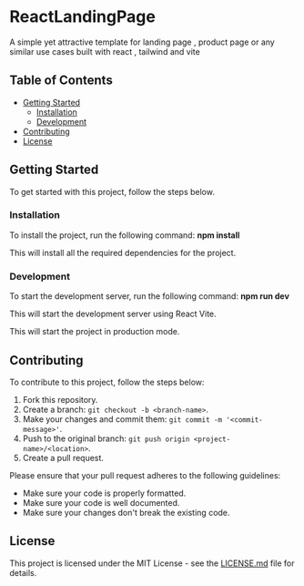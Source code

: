# ReactLandingPage
A simple yet attractive template for landing page , product page or any similar use cases built with react , tailwind and vite 

## Table of Contents

- [Getting Started](#getting-started)
  - [Installation](#installation)
  - [Development](#development)
- [Contributing](#contributing)
- [License](#license)

## Getting Started

To get started with this project, follow the steps below.

### Installation

To install the project, run the following command:
**npm install**

This will install all the required dependencies for the project.

### Development

To start the development server, run the following command:  **npm run dev**

This will start the development server using React Vite.

This will start the project in production mode.

## Contributing

To contribute to this project, follow the steps below:

1. Fork this repository.
2. Create a branch: `git checkout -b <branch-name>`.
3. Make your changes and commit them: `git commit -m '<commit-message>'`.
4. Push to the original branch: `git push origin <project-name>/<location>`.
5. Create a pull request.

Please ensure that your pull request adheres to the following guidelines:

- Make sure your code is properly formatted.
- Make sure your code is well documented.
- Make sure your changes don't break the existing code.

## License

This project is licensed under the MIT License - see the [LICENSE.md](LICENSE.md) file for details.



